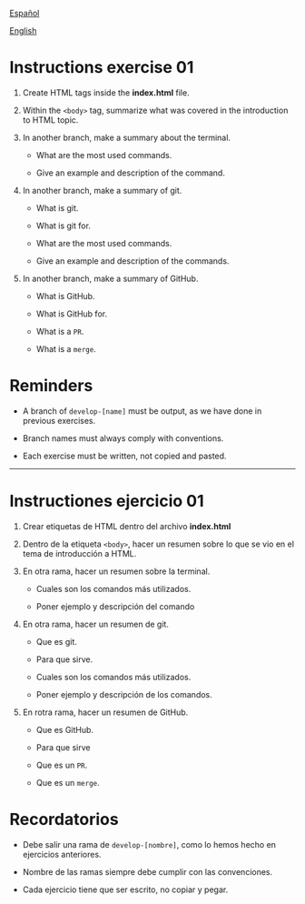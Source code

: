 [Español](#Instructiones-ejercicio-01)

[English](#Instructions-exercise-01)

# Instructions exercise 01

1. Create HTML tags inside the **index.html** file.

2. Within the `<body>` tag, summarize what was covered in the introduction to HTML topic.

3. In another branch, make a summary about the terminal.

   - What are the most used commands.

   - Give an example and description of the command.

4. In another branch, make a summary of git.

   - What is git.

   - What is git for.

   - What are the most used commands.

   - Give an example and description of the commands.

5. In another branch, make a summary of GitHub.

   - What is GitHub.

   - What is GitHub for.

   - What is a `PR`.

   - What is a `merge`.

# Reminders

- A branch of `develop-[name]` must be output, as we have done in previous exercises.

- Branch names must always comply with conventions.

- Each exercise must be written, not copied and pasted.

---

# Instructiones ejercicio 01

1. Crear etiquetas de HTML dentro del archivo **index.html**

2. Dentro de la etiqueta `<body>`, hacer un resumen sobre lo que se vio en el tema de introducción a HTML.

3. En otra rama, hacer un resumen sobre la terminal.

   - Cuales son los comandos más utilizados.

   - Poner ejemplo y descripción del comando

4. En otra rama, hacer un resumen de git.

   - Que es git.

   - Para que sirve.

   - Cuales son los comandos más utilizados.

   - Poner ejemplo y descripción de los comandos.

5. En rotra rama, hacer un resumen de GitHub.

   - Que es GitHub.

   - Para que sirve

   - Que es un `PR`.

   - Que es un `merge`.

# Recordatorios

- Debe salir una rama de `develop-[nombre]`, como lo hemos hecho en ejercicios anteriores.

- Nombre de las ramas siempre debe cumplir con las convenciones.

- Cada ejercicio tiene que ser escrito, no copiar y pegar.
